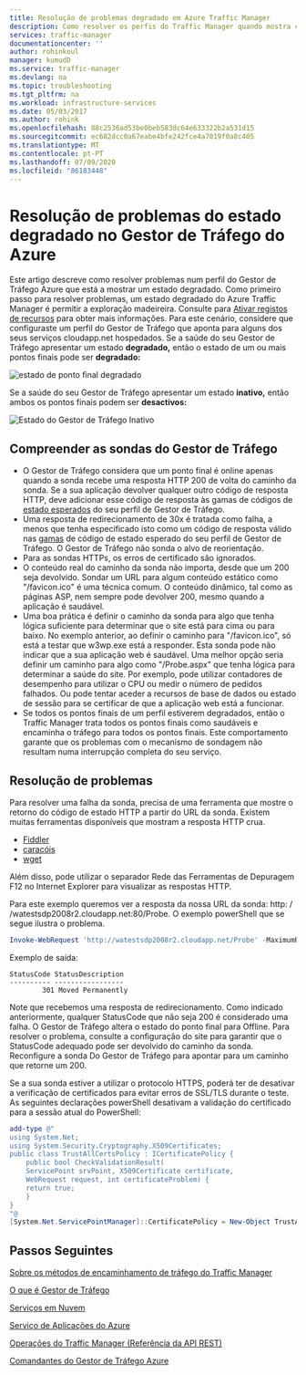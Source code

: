 ```yaml
---
title: Resolução de problemas degradado em Azure Traffic Manager
description: Como resolver os perfis do Traffic Manager quando mostra como estado degradado.
services: traffic-manager
documentationcenter: ''
author: rohinkoul
manager: kumudD
ms.service: traffic-manager
ms.devlang: na
ms.topic: troubleshooting
ms.tgt_pltfrm: na
ms.workload: infrastructure-services
ms.date: 05/03/2017
ms.author: rohink
ms.openlocfilehash: 88c2536ad53be0beb583dc64e633322b2a531d15
ms.sourcegitcommit: ec682dcc0a67eabe4bfe242fce4a7019f0a8c405
ms.translationtype: MT
ms.contentlocale: pt-PT
ms.lasthandoff: 07/09/2020
ms.locfileid: "86183448"
---
```

# <a name="troubleshooting-degraded-state-on-azure-traffic-manager"></a>Resolução de problemas do estado degradado no Gestor de Tráfego do Azure

Este artigo descreve como resolver problemas num perfil do Gestor de Tráfego Azure que está a mostrar um estado degradado. Como primeiro passo para resolver problemas, um estado degradado do Azure Traffic Manager é permitir a exploração madeireira.  Consulte para [Ativar registos de recursos](https://docs.microsoft.com/azure/traffic-manager/traffic-manager-diagnostic-logs) para obter mais informações. Para este cenário, considere que configuraste um perfil do Gestor de Tráfego que aponta para alguns dos seus serviços cloudapp.net hospedados. Se a saúde do seu Gestor de Tráfego apresentar um estado **degradado,** então o estado de um ou mais pontos finais pode ser **degradado:**

![estado de ponto final degradado](./media/traffic-manager-troubleshooting-degraded/traffic-manager-degradedifonedegraded.png)

Se a saúde do seu Gestor de Tráfego apresentar um estado **inativo,** então ambos os pontos finais podem ser **desactivos:**

![Estado do Gestor de Tráfego Inativo](./media/traffic-manager-troubleshooting-degraded/traffic-manager-inactive.png)

## <a name="understanding-traffic-manager-probes"></a>Compreender as sondas do Gestor de Tráfego

* O Gestor de Tráfego considera que um ponto final é online apenas quando a sonda recebe uma resposta HTTP 200 de volta do caminho da sonda. Se a sua aplicação devolver qualquer outro código de resposta HTTP, deve adicionar esse código de resposta às gamas de códigos de [estado esperados](https://docs.microsoft.com/azure/traffic-manager/traffic-manager-monitoring#configure-endpoint-monitoring) do seu perfil de Gestor de Tráfego.
* Uma resposta de redirecionamento de 30x é tratada como falha, a menos que tenha especificado isto como um código de resposta válido nas [gamas](https://docs.microsoft.com/azure/traffic-manager/traffic-manager-monitoring#configure-endpoint-monitoring) de código de estado esperado do seu perfil de Gestor de Tráfego. O Gestor de Tráfego não sonda o alvo de reorientação.
* Para as sondas HTTPs, os erros de certificado são ignorados.
* O conteúdo real do caminho da sonda não importa, desde que um 200 seja devolvido. Sondar um URL para algum conteúdo estático como "/favicon.ico" é uma técnica comum. O conteúdo dinâmico, tal como as páginas ASP, nem sempre pode devolver 200, mesmo quando a aplicação é saudável.
* Uma boa prática é definir o caminho da sonda para algo que tenha lógica suficiente para determinar que o site está para cima ou para baixo. No exemplo anterior, ao definir o caminho para "/favicon.ico", só está a testar que w3wp.exe está a responder. Esta sonda pode não indicar que a sua aplicação web é saudável. Uma melhor opção seria definir um caminho para algo como "/Probe.aspx" que tenha lógica para determinar a saúde do site. Por exemplo, pode utilizar contadores de desempenho para utilizar o CPU ou medir o número de pedidos falhados. Ou pode tentar aceder a recursos de base de dados ou estado de sessão para se certificar de que a aplicação web está a funcionar.
* Se todos os pontos finais de um perfil estiverem degradados, então o Traffic Manager trata todos os pontos finais como saudáveis e encaminha o tráfego para todos os pontos finais. Este comportamento garante que os problemas com o mecanismo de sondagem não resultam numa interrupção completa do seu serviço.

## <a name="troubleshooting"></a>Resolução de problemas

Para resolver uma falha da sonda, precisa de uma ferramenta que mostre o retorno do código de estado HTTP a partir do URL da sonda. Existem muitas ferramentas disponíveis que mostram a resposta HTTP crua.

* [Fiddler](https://www.telerik.com/fiddler)
* [caracóis](https://curl.haxx.se/)
* [wget](http://gnuwin32.sourceforge.net/packages/wget.htm)

Além disso, pode utilizar o separador Rede das Ferramentas de Depuragem F12 no Internet Explorer para visualizar as respostas HTTP.

Para este exemplo queremos ver a resposta da nossa URL da sonda: http: \/ /watestsdp2008r2.cloudapp.net:80/Probe. O exemplo powerShell que se segue ilustra o problema.

```powershell
Invoke-WebRequest 'http://watestsdp2008r2.cloudapp.net/Probe' -MaximumRedirection 0 -ErrorAction SilentlyContinue | Select-Object StatusCode,StatusDescription
```

Exemplo de saída:

```output
StatusCode StatusDescription
---------- -----------------
        301 Moved Permanently
```

Note que recebemos uma resposta de redirecionamento. Como indicado anteriormente, qualquer StatusCode que não seja 200 é considerado uma falha. O Gestor de Tráfego altera o estado do ponto final para Offline. Para resolver o problema, consulte a configuração do site para garantir que o StatusCode adequado pode ser devolvido do caminho da sonda. Reconfigure a sonda Do Gestor de Tráfego para apontar para um caminho que retorne um 200.

Se a sua sonda estiver a utilizar o protocolo HTTPS, poderá ter de desativar a verificação de certificados para evitar erros de SSL/TLS durante o teste. As seguintes declarações powerShell desativam a validação do certificado para a sessão atual do PowerShell:

```powershell
add-type @"
using System.Net;
using System.Security.Cryptography.X509Certificates;
public class TrustAllCertsPolicy : ICertificatePolicy {
    public bool CheckValidationResult(
    ServicePoint srvPoint, X509Certificate certificate,
    WebRequest request, int certificateProblem) {
    return true;
    }
}
"@
[System.Net.ServicePointManager]::CertificatePolicy = New-Object TrustAllCertsPolicy
```

## <a name="next-steps"></a>Passos Seguintes

[Sobre os métodos de encaminhamento de tráfego do Traffic Manager](traffic-manager-routing-methods.md)

[O que é Gestor de Tráfego](traffic-manager-overview.md)

[Serviços em Nuvem](https://go.microsoft.com/fwlink/?LinkId=314074)

[Serviço de Aplicações do Azure](https://azure.microsoft.com/documentation/services/app-service/web/)

[Operações do Traffic Manager (Referência da API REST)](https://go.microsoft.com/fwlink/?LinkId=313584)

[Comandantes do Gestor de Tráfego Azure][1]

[1]: https://docs.microsoft.com/powershell/module/az.trafficmanager

